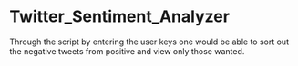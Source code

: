 # Twitter_Sentiment_Analyzer
Through the script by entering the user keys one would be able to sort out the negative tweets from positive and view only those wanted.
